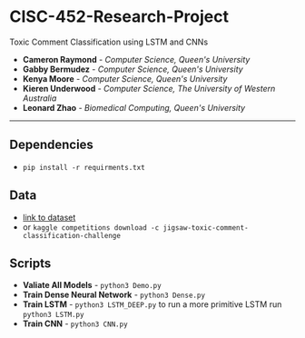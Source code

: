 # CISC-452-Research-Project

Toxic Comment Classification using LSTM and CNNs

* **Cameron Raymond** - *Computer Science, Queen's University*
* **Gabby Bermudez** - *Computer Science, Queen's University*
* **Kenya Moore** - *Computer Science, Queen's University*
* **Kieren Underwood** - *Computer Science, The University of Western Australia*
* **Leonard Zhao** - *Biomedical Computing, Queen's University*

** **

## Dependencies

* `pip install -r requirments.txt`

## Data

* [link to dataset](https://www.kaggle.com/c/jigsaw-toxic-comment-classification-challenge/data)
* or `kaggle competitions download -c jigsaw-toxic-comment-classification-challenge`

## Scripts

* **Valiate All Models** - `python3 Demo.py`
* **Train Dense Neural Network** -  `python3 Dense.py`
* **Train LSTM** - `python3 LSTM_DEEP.py` to run a more primitive LSTM run `python3 LSTM.py`
* **Train CNN** - `python3 CNN.py`
